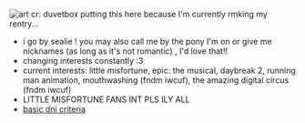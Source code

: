 ![art cr: duvetbox](https://file.garden/Z1OpYh3OMHUM4tMG/poseidon%20banner.png)
putting this here because I'm currently rmking my rentry...
- i go by sealie ! you may also call me by the pony I'm on or give me nicknames (as long as it's not romantic) , I'd love that!!
- changing interests constantly :3
- current interests: little misfortune, epic: the musical, daybreak 2, running man animation, mouthwashing (fndm iwcuf), the amazing digital circus (fndm iwcuf)
- LITTLE MISFORTUNE FANS INT PLS ILY ALL
- [basic dni criteria](https://basic-dni.crd.co/)
